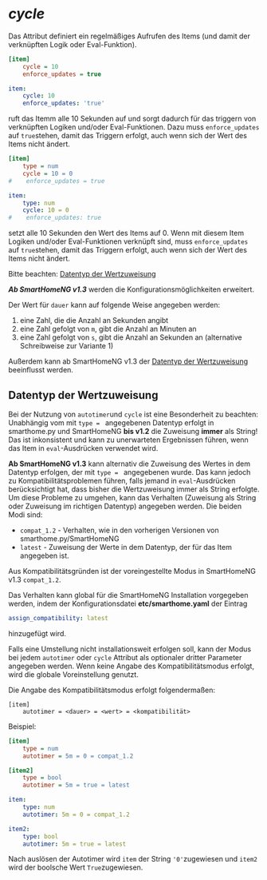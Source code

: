 # *cycle*

Das Attribut definiert ein regelmäßiges Aufrufen des Items (und damit der verknüpften Logik oder Eval-Funktion). 

```ini
[item]
    cycle = 10
    enforce_updates = true
```

```yaml
item:
    cycle: 10
    enforce_updates: 'true'
```

ruft das Itemm alle 10 Sekunden auf und sorgt dadurch für das triggern von verknüpften Logiken und/oder 
Eval-Funktionen. Dazu muss `enforce_updates` auf `true`stehen, damit das Triggern erfolgt, auch wenn sich der Wert des Items nicht ändert.

```ini
[item]
    type = num
    cycle = 10 = 0
#    enforce_updates = true
```

```yaml
item:
    type: num
    cycle: 10 = 0
#    enforce_updates: true
```


setzt alle 10 Sekunden den Wert des Items auf 0. Wenn mit diesem Item Logiken und/oder Eval-Funktionen verknüpft sind, 
muss `enforce_updates` auf `true`stehen, damit das Triggern erfolgt, auch wenn sich der Wert des Items nicht ändert.

Bitte beachten: [Datentyp der Wertzuweisung](#datentyp-der-wertzuweisung)

***Ab SmartHomeNG v1.3*** werden die Konfigurationsmöglichkeiten erweitert.

Der Wert für `dauer` kann auf folgende Weise angegeben werden:

1. eine Zahl, die die Anzahl an Sekunden angibt
1. eine Zahl gefolgt von `m`, gibt die Anzahl an Minuten an
1. eine Zahl gefolgt von `s`, gibt die Anzahl an Sekunden an (alternative Schreibweise zur Variante 1)

Außerdem kann ab SmartHomeNG v1.3 der [Datentyp der Wertzuweisung](#datentyp-der-wertzuweisung) beeinflusst werden.


## Datentyp der Wertzuweisung
Bei der Nutzung von `autotimer`und `cycle` ist eine Besonderheit zu beachten: Unabhängig vom mit `type = ` angegebenen Datentyp erfolgt in smarthome.py und SmartHomeNG **bis v1.2** die Zuweisung **immer** als String! Das ist inkonsistent und kann zu unerwarteten Ergebnissen führen, wenn das Item in `eval`-Ausdrücken verwendet wird.

**Ab SmartHomeNG v1.3** kann alternativ die Zuweisung des Wertes in dem Datentyp erfolgen, der mit `type = ` angegebenen wurde. Das kann jedoch zu Kompatibilitätsproblemen führen, falls jemand in `eval`-Ausdrücken berücksichtigt hat, dass bisher die Wertzuweisung immer als String erfolgte. Um diese Probleme zu umgehen, kann das Verhalten (Zuweisung als String oder Zuweisung im richtigen Datentyp) angegeben werden. Die beiden Modi sind:

- `compat_1.2` - Verhalten, wie in den vorherigen Versionen von smarthome.py/SmartHomeNG
- `latest` - Zuweisung der Werte in dem Datentyp, der für das Item angegeben ist.

Aus Kompatibilitätsgründen ist der voreingestellte Modus in SmartHomeNG v1.3 `compat_1.2`.

Das Verhalten kann global für die SmartHomeNG Installation vorgegeben werden, indem der Konfigurationsdatei **etc/smarthome.yaml** der Eintrag

```yaml
assign_compatibility: latest
```

hinzugefügt wird.

Falls eine Umstellung nicht installationsweit erfolgen soll, kann der Modus bei jedem `autotimer` oder `cycle` Attribut als optionaler dritter Parameter angegeben werden. Wenn keine Angabe des Kompatibilitätsmodus erfolgt, wird die globale Voreinstellung genutzt. 

Die Angabe des Kompatibilitätsmodus erfolgt folgendermaßen:

```
[item]
    autotimer = <dauer> = <wert> = <kompatibilität>
```

Beispiel:

```ini
[item]
    type = num
    autotimer = 5m = 0 = compat_1.2

[item2]
    type = bool
    autotimer = 5m = true = latest
```

```yaml
item:
    type: num
    autotimer: 5m = 0 = compat_1.2

item2:
    type: bool
    autotimer: 5m = true = latest

```

Nach auslösen der Autotimer wird `item` der String `'0'`zugewiesen und `item2` wird der boolsche Wert `True`zugewiesen.


